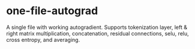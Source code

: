 # one-file-autograd
A single file with working autogradient. Supports tokenization layer, left &amp; right matrix multiplication, concatenation, residual connections, selu, relu, cross entropy, and averaging. 

